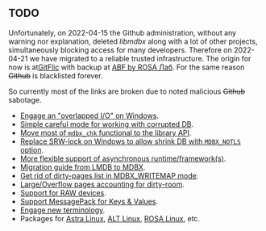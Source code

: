 TODO
----

Unfortunately, on 2022-04-15 the Github administration, without any
warning nor explanation, deleted _libmdbx_ along with a lot of other
projects, simultaneously blocking access for many developers. Therefore
on 2022-04-21 we have migrated to a reliable trusted infrastructure.
The origin for now is at[GitFlic](https://gitflic.ru/project/erthink/libmdbx)
with backup at [ABF by ROSA Лаб](https://abf.io/erthink/libmdbx).
For the same reason ~~Github~~ is blacklisted forever.

So currently most of the links are broken due to noted malicious ~~Github~~ sabotage.

 - [Engage an "overlapped I/O" on Windows](https://web.archive.org/web/20220414235959/https://github.com/erthink/libmdbx/issues/224).
 - [Simple careful mode for working with corrupted DB](https://web.archive.org/web/20220414235959/https://github.com/erthink/libmdbx/issues/223).
 - [Move most of `mdbx_chk` functional to the library API](https://web.archive.org/web/20220414235959/https://github.com/erthink/libmdbx/issues/204).
 - [Replace SRW-lock on Windows to allow shrink DB with `MDBX_NOTLS` option](https://web.archive.org/web/20220414235959/https://github.com/erthink/libmdbx/issues/210).
 - [More flexible support of asynchronous runtime/framework(s)](https://web.archive.org/web/20220414235959/https://github.com/erthink/libmdbx/issues/200).
 - [Migration guide from LMDB to MDBX](https://web.archive.org/web/20220414235959/https://github.com/erthink/libmdbx/issues/199).
 - [Get rid of dirty-pages list in MDBX_WRITEMAP mode](https://web.archive.org/web/20220414235959/https://github.com/erthink/libmdbx/issues/193).
 - [Large/Overflow pages accounting for dirty-room](https://web.archive.org/web/20220414235959/https://github.com/erthink/libmdbx/issues/192).
 - [Support for RAW devices](https://web.archive.org/web/20220414235959/https://github.com/erthink/libmdbx/issues/124).
 - [Support MessagePack for Keys & Values](https://web.archive.org/web/20220414235959/https://github.com/erthink/libmdbx/issues/115).
 - [Engage new terminology](https://web.archive.org/web/20220414235959/https://github.com/erthink/libmdbx/issues/137).
 - Packages for [Astra Linux](https://astralinux.ru/), [ALT Linux](https://www.altlinux.org/), [ROSA Linux](https://www.rosalinux.ru/), etc.
